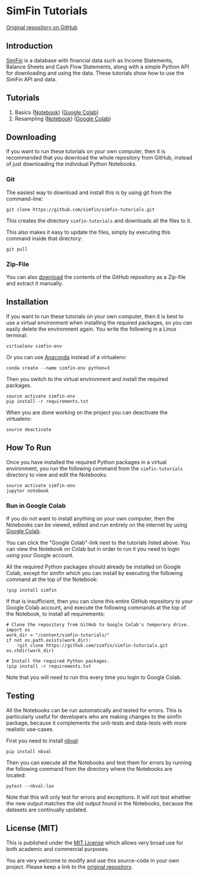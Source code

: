 # SimFin Tutorials

[Original repository on GitHub](https://github.com/simfin/simfin-tutorials)


## Introduction

[SimFin](https://github.com/simfin/simfin) is a database with financial
data such as Income Statements, Balance Sheets and Cash Flow Statements,
along with a simple Python API for downloading and using the data. These
tutorials show how to use the SimFin API and data.


## Tutorials

1. Basics ([Notebook](https://github.com/simfin/simfin-tutorials/blob/master/01_Basics.ipynb)) ([Google Colab](https://colab.research.google.com/github/simfin/simfin-tutorials/blob/master/01_Basics.ipynb))
2. Resampling ([Notebook](https://github.com/simfin/simfin-tutorials/blob/master/02_Resampling.ipynb)) ([Google Colab](https://colab.research.google.com/github/simfin/simfin-tutorials/blob/master/02_Resampling.ipynb))


## Downloading

If you want to run these tutorials on your own computer, then it is
recommended that you download the whole repository from GitHub,
instead of just downloading the individual Python Notebooks.


### Git

The easiest way to download and install this is by using git from the command-line:

    git clone https://github.com/simfin/simfin-tutorials.git

This creates the directory `simfin-tutorials` and downloads all the files to it.

This also makes it easy to update the files, simply by executing this
command inside that directory:

    git pull


### Zip-File

You can also [download](https://github.com/simfin/simfin-tutorials/archive/master.zip)
the contents of the GitHub repository as a Zip-file and extract it manually.


## Installation

If you want to run these tutorials on your own computer, then it is best
to use a virtual environment when installing the required packages,
so you can easily delete the environment again. You write the following
in a Linux terminal:

    virtualenv simfin-env

Or you can use [Anaconda](https://www.anaconda.com/download) instead of a virtualenv:

    conda create --name simfin-env python=3

Then you switch to the virtual environment and install the required packages.

    source activate simfin-env
    pip install -r requirements.txt

When you are done working on the project you can deactivate the virtualenv:

    source deactivate


## How To Run

Once you have installed the required Python packages in a virtual environment,
you run the following command from the `simfin-tutorials` directory to view
and edit the Notebooks:

    source activate simfin-env
    jupyter notebook


### Run in Google Colab

If you do not want to install anything on your own computer, then the Notebooks
can be viewed, edited and run entirely on the internet by using
[Google Colab](https://colab.research.google.com).

You can click the "Google Colab"-link next to the tutorials listed above.
You can view the Notebook on Colab but in order to run it you need to login using
your Google account.

All the required Python packages should already be installed on Google Colab,
except for simfin which you can install by executing the following command
at the top of the Notebook:

    !pip install simfin

If that is insufficient, then you can clone this entire GitHub repository
to your Google Colab account, and execute the following commands at the
top of the Notebook, to install all requirements:

    # Clone the repository from GitHub to Google Colab's temporary drive.
    import os
    work_dir = "/content/simfin-tutorials/"
    if not os.path.exists(work_dir):
        !git clone https://github.com/simfin/simfin-tutorials.git
    os.chdir(work_dir)
    
    # Install the required Python packages.
    !pip install -r requirements.txt

Note that you will need to run this every time you login to Google Colab.

## Testing

All the Notebooks can be run automatically and tested for errors. This is
particularly useful for developers who are making changes to the simfin
package, because it complements the unit-tests and data-tests with more
realistic use-cases.

First you need to install [nbval](https://pypi.org/project/nbval/):

    pip install nbval

Then you can execute all the Notebooks and test them for errors by running
the following command from the directory where the Notebooks are located:
 
    pytest --nbval-lax

Note that this will only test for errors and exceptions. It will not test
whether the new output matches the old output found in the Notebooks,
because the datasets are continually updated.


## License (MIT)

This is published under the
[MIT License](https://github.com/simfin/simfin-tutorials/blob/master/LICENSE.txt)
which allows very broad use for both academic and commercial purposes.

You are very welcome to modify and use this source-code in your own project.
Please keep a link to the [original repository](https://github.com/simfin/simfin-tutorials).
